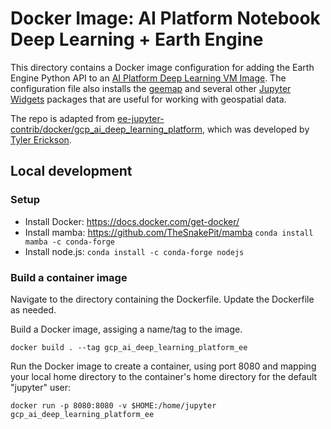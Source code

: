 # Docker Image: AI Platform Notebook Deep Learning + Earth Engine

This directory contains a Docker image configuration for adding
the Earth Engine Python API to an
[AI Platform Deep Learning VM Image](https://cloud.google.com/deep-learning-vm).
The configuration file also installs the [geemap](https://github.com/giswqs/geemap) and several other
[Jupyter Widgets](http://jupyter.org/widgets) packages that are useful for working with
geospatial data.

The repo is adapted from [ee-jupyter-contrib/docker/gcp_ai_deep_learning_platform](https://github.com/gee-community/ee-jupyter-contrib/tree/master/docker/gcp_ai_deep_learning_platform), which was developed by [Tyler Erickson](https://github.com/tylere). 

## Local development

### Setup

* Install Docker:
https://docs.docker.com/get-docker/
* Install mamba:
https://github.com/TheSnakePit/mamba
`conda install mamba -c conda-forge`
* Install node.js:
`conda install -c conda-forge nodejs`

### Build a container image

Navigate to the directory containing the Dockerfile.
Update the Dockerfile as needed.

Build a Docker image, assiging a name/tag to the image.

```docker build . --tag gcp_ai_deep_learning_platform_ee```

Run the Docker image to create a container, using port 8080 and mapping your local home directory to the container's home directory for the default "jupyter" user:

```docker run -p 8080:8080 -v $HOME:/home/jupyter gcp_ai_deep_learning_platform_ee```
